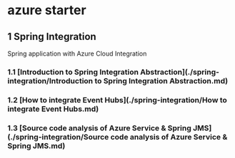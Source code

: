 # azure starter

## 1 Spring Integration
Spring application with Azure Cloud Integration
### 1.1 [Introduction to Spring Integration Abstraction](./spring-integration/Introduction to Spring Integration Abstraction.md)

### 1.2 [How to integrate Event Hubs](./spring-integration/How to integrate Event Hubs.md)

### 1.3 [Source code analysis of Azure Service & Spring JMS](./spring-integration/Source code analysis of Azure Service & Spring JMS.md)